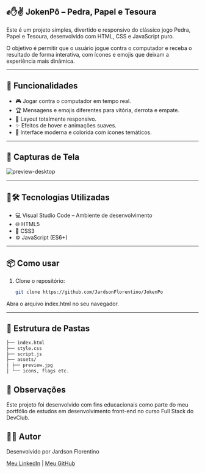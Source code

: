 ## ✊✋✌️ JokenPô – Pedra, Papel e Tesoura

Este é um projeto simples, divertido e responsivo do clássico jogo Pedra, Papel e Tesoura, desenvolvido com HTML, CSS e JavaScript puro.

O objetivo é permitir que o usuário jogue contra o computador e receba o resultado de forma interativa, com ícones e emojis que deixam a experiência mais dinâmica.

---

## 🚀 Funcionalidades
- 🎮 Jogar contra o computador em tempo real.
- 🏆 Mensagens e emojis diferentes para vitória, derrota e empate.
- 📱 Layout totalmente responsivo.
- ✨ Efeitos de hover e animações suaves.
- 🎨 Interface moderna e colorida com ícones temáticos.

---

## 📸 Capturas de Tela

![preview-desktop](./assets/preview.jpg)

---

## 🚀🛠️ Tecnologias Utilizadas

- 💻 Visual Studio Code – Ambiente de desenvolvimento
- 🌐 HTML5
- 🎨 CSS3
- ⚙️ JavaScript (ES6+)

---

## 📦 Como usar
1. Clone o repositório:
   ```bash
   git clone https://github.com/JardsonFlorentino/JokenPo
Abra o arquivo index.html no seu navegador.

---

## 📁 Estrutura de Pastas

```bash
├── index.html
├── style.css
├── script.js
├── assets/
│ ├── preview.jpg
│ └── icons, flags etc.
```

## 📌 Observações
Este projeto foi desenvolvido com fins educacionais como parte do meu portfólio de estudos em desenvolvimento front-end no curso Full Stack do DevClub.

## 🙋‍♂️ Autor
Desenvolvido por Jardson Florentino

[Meu LinkedIn](https://www.linkedin.com/in/jardsonflorentino) | [Meu GitHub](https://github.com/JardsonFlorentino)
